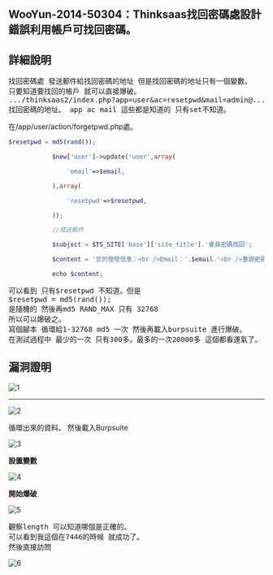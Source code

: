 ## **WooYun-2014-50304：Thinksaas找回密碼處設計錯誤利用帳戶可找回密碼。**


## **詳細說明**
<pre>
找回密碼處 發送郵件給找回密碼的地址 但是找回密碼的地址只有一個變數。
只要知道要找回的帳戶 就可以直接爆破。
.../thinksaas2/index.php?app=user&ac=resetpwd&mail=admin@...&set=1d8c9f71eaa6923fc9d3cd5d10aea4ce
找回密碼的地址。 app ac mail 這些都是知道的 只有set不知道。
</pre>
在/app/user/action/forgetpwd.php處。

```php
$resetpwd = md5(rand());

            $new['user']->update('user',array(

                'email'=>$email,

            ),array(

                'resetpwd'=>$resetpwd,

            ));

            //發送郵件

            $subject = $TS_SITE['base']['site_title'].'會員密碼找回';

            $content = '您的登陸信息：<br />Email：'.$email.'<br />重設密碼鏈接：<br /><a href="'.$TS_SITE['base'][' site_url'].'index.php?app=user&ac=resetpwd&mail='.$email.'&set='.$resetpwd.'">'.$TS_SITE['base']['site_url'].'index.php ?app=user&ac=resetpwd&mail='.$email.'&set='.$resetpwd.'</a>';

            echo $content;
```

<pre>
可以看到 只有$resetpwd 不知道。但是
$resetpwd = md5(rand());
是隨機的 然後再md5 RAND_MAX 只有 32768
所以可以爆破之。
寫個腳本 循環給1-32768 md5 一次 然後再載入burpsuite 進行爆破。
在測試過程中 最少的一次 只有300多。最多的一次20000多 這個都看運氣了。 。
</pre>

## **漏洞證明**

![1](https://raw.githubusercontent.com/dyeat/PDF/master/%E8%AB%96PHP%E5%B8%B8%E8%A6%8B%E7%9A%84%E6%BC%8F%E6%B4%9E/images/4/4.1/4.1-1.jpg)

---

![2](https://raw.githubusercontent.com/dyeat/PDF/master/%E8%AB%96PHP%E5%B8%B8%E8%A6%8B%E7%9A%84%E6%BC%8F%E6%B4%9E/images/4/4.1/4.1-2.jpg)


循環出來的資料。
然後載入Burpsuite


![3](https://raw.githubusercontent.com/dyeat/PDF/master/%E8%AB%96PHP%E5%B8%B8%E8%A6%8B%E7%9A%84%E6%BC%8F%E6%B4%9E/images/4/4.1/4.1-3.jpg)

**設置變數**

![4](https://raw.githubusercontent.com/dyeat/PDF/master/%E8%AB%96PHP%E5%B8%B8%E8%A6%8B%E7%9A%84%E6%BC%8F%E6%B4%9E/images/4/4.1/4.1-4.jpg)

**開始爆破**

![5](https://raw.githubusercontent.com/dyeat/PDF/master/%E8%AB%96PHP%E5%B8%B8%E8%A6%8B%E7%9A%84%E6%BC%8F%E6%B4%9E/images/4/4.1/4.1-5.jpg)
<br />
<pre>
觀察length 可以知道哪個是正確的。
可以看到我這個在7446的時候 就成功了。
然後直接訪問
</pre>

![6](https://raw.githubusercontent.com/dyeat/PDF/master/%E8%AB%96PHP%E5%B8%B8%E8%A6%8B%E7%9A%84%E6%BC%8F%E6%B4%9E/images/4/4.1/4.1-6.jpg)

